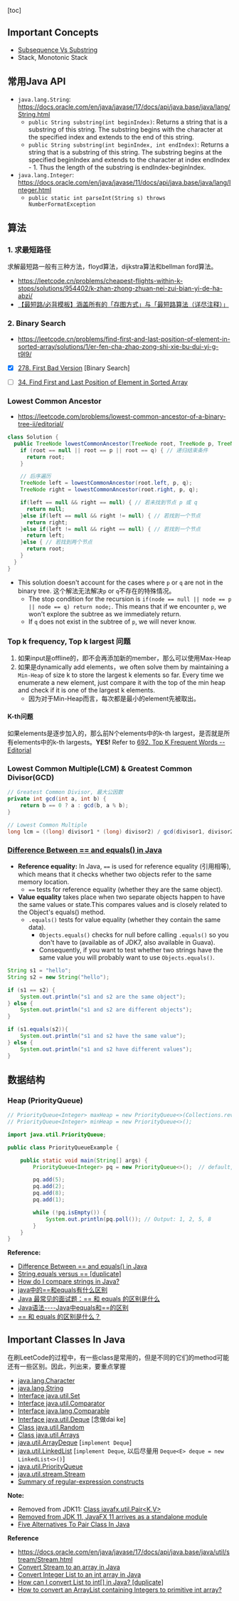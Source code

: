 [toc]

## Important Concepts
* [Subsequence Vs Substring](https://www.naukri.com/code360/library/subsequence-vs-substring)
* Stack, Monotonic Stack


## 常用Java API
* `java.lang.String`: https://docs.oracle.com/en/java/javase/17/docs/api/java.base/java/lang/String.html
  * `public String substring(int beginIndex)`:  Returns a string that is a substring of this string. The substring begins with the character at the specified index and extends to the end of this string.
  * `public String substring(int beginIndex, int endIndex)`: Returns a string that is a substring of this string. The substring begins at the specified beginIndex and extends to the character at index endIndex - 1. Thus the length of the substring is endIndex-beginIndex.
* `java.lang.Integer`: https://docs.oracle.com/en/java/javase/11/docs/api/java.base/java/lang/Integer.html
  * `public static int parseInt(String s) throws NumberFormatException`


## 算法
### 1. 求最短路径
求解最短路一般有三种方法，floyd算法，dijkstra算法和bellman ford算法。
* https://leetcode.cn/problems/cheapest-flights-within-k-stops/solutions/954402/k-zhan-zhong-zhuan-nei-zui-bian-yi-de-ha-abzi/
* [【最短路/必背模板】涵盖所有的「存图方式」与「最短路算法（详尽注释）」](https://mp.weixin.qq.com/s?__biz=MzU4NDE3MTEyMA==&mid=2247488007&idx=1&sn=9d0dcfdf475168d26a5a4bd6fcd3505d&chksm=fd9cb918caeb300e1c8844583db5c5318a89e60d8d552747ff8c2256910d32acd9013c93058f&token=754098973&lang=zh_CN#rd)


### 2. Binary Search
* https://leetcode.cn/problems/find-first-and-last-position-of-element-in-sorted-array/solutions/1/er-fen-cha-zhao-zong-shi-xie-bu-dui-yi-g-t9l9/

- [x] [278. First Bad Version](https://leetcode.com/problems/first-bad-version/) [Binary Search]
- [ ] [34. Find First and Last Position of Element in Sorted Array](https://leetcode.com/problems/find-first-and-last-position-of-element-in-sorted-array/)


### Lowest Common Ancestor
* https://leetcode.com/problems/lowest-common-ancestor-of-a-binary-tree-ii/editorial/
```Java
class Solution {
  public TreeNode lowestCommonAncestor(TreeNode root, TreeNode p, TreeNode q) {
    if (root == null || root == p || root == q) { // 递归结束条件
      return root;
    }

    // 后序遍历
    TreeNode left = lowestCommonAncestor(root.left, p, q);
    TreeNode right = lowestCommonAncestor(root.right, p, q);

    if(left == null && right == null) { // 若未找到节点 p 或 q
      return null;
    }else if(left == null && right != null) { // 若找到一个节点
      return right;
    }else if(left != null && right == null) { // 若找到一个节点
      return left;
    }else { // 若找到两个节点
      return root;
    }
  }
}
```
* This solution doesn't account for the cases where `p` or `q` are not in the binary tree. 这个解法无法解决`p` or `q`不存在的特殊情况。
    * The stop condition for the recursion is `if(node == null || node == p || node == q) return node;`. This means that if we encounter `p`, we won't explore the subtree as we immediately return.
    * If `q` does not exist in the subtree of `p`, we will never know. 


### Top k frequency, Top k largest 问题
1. 如果input是offline的，即不会再添加新的member，那么可以使用Max-Heap
2. 如果是dynamically add elements，we often solve them by maintaining a `Min-Heap` of size k to store the largest k elements so far. Every time we enumerate a new element, just compare it with the top of the min heap and check if it is one of the largest k elements.
    * 因为对于Min-Heap而言，每次都是最小的element先被取出。

#### K-th问题
如果elements是逐步加入的，那么前N个elements中的k-th largest，是否就是所有elements中的k-th largests。**YES!**
Refer to [692. Top K Frequent Words -- Editorial](https://leetcode.com/problems/top-k-frequent-words/editorial/)


### Lowest Common Multiple(LCM) & Greatest Common Divisor(GCD)
```java
// Greatest Common Divisor, 最大公因数
private int gcd(int a, int b) {
    return b == 0 ? a : gcd(b, a % b);
}

// Lowest Common Multiple
long lcm = ((long) divisor1 * (long) divisor2) / gcd(divisor1, divisor2);   // 此处必须为(long)divisor1 * (long)divisor2,否则会有溢出问题
```


### [Difference Between == and equals() in Java](https://www.linkedin.com/pulse/difference-between-equals-java-babar-shahzad/)
* **Reference equality:** In Java, `==` is used for reference equality (引用相等), which means that it checks whether two objects refer to the same memory location.
  * `==` tests for reference equality (whether they are the same object).
* **Value equality** takes place when two separate objects happen to have the same values or state.This compares values and is closely related to the Object's equals() method.
  * `.equals()` tests for value equality (whether they contain the same data).
    * `Objects.equals()` checks for null before calling `.equals()` so you don't have to (available as of JDK7, also available in Guava).
    * Consequently, if you want to test whether two strings have the same value you will probably want to use `Objects.equals()`.
```java
String s1 = "hello";
String s2 = new String("hello");

if (s1 == s2) {
    System.out.println("s1 and s2 are the same object");
} else {
    System.out.println("s1 and s2 are different objects");
}

if (s1.equals(s2)){ 
    System.out.println("s1 and s2 have the same value");
} else {
    System.out.println("s1 and s2 have different values");
}
```

## 数据结构
### Heap (PriorityQueue)
```java
// PriorityQueue<Integer> maxHeap = new PriorityQueue<>(Collections.reverseOrder());
// PriorityQueue<Integer> minHeap = new PriorityQueue<>();

import java.util.PriorityQueue;

public class PriorityQueueExample {

    public static void main(String[] args) {
        PriorityQueue<Integer> pq = new PriorityQueue<>();  // default, minHeap, the min number will be polled out first

        pq.add(5);
        pq.add(2);
        pq.add(8);
        pq.add(1);

        while (!pq.isEmpty()) {
            System.out.println(pq.poll()); // Output: 1, 2, 5, 8
        }
    }
}
```


**Reference:**
* [Difference Between == and equals() in Java](https://www.linkedin.com/pulse/difference-between-equals-java-babar-shahzad/)
* [String.equals versus == [duplicate]](https://stackoverflow.com/questions/767372/string-equals-versus)
* [How do I compare strings in Java?](https://stackoverflow.com/questions/513832/how-do-i-compare-strings-in-java)
* [java中的==和equals有什么区别](https://worktile.com/kb/p/37775#:~:text=java%E4%B8%AD%E7%9A%84%3D%3D%E5%92%8Cequals()%E6%9C%80%E5%A4%A7%E7%9A%84%E5%8C%BA%E5%88%AB,%E5%AD%98%E5%9C%A8%E4%BA%8EObject%E7%B1%BB%E4%B8%AD%E3%80%82)
* [Java 最常见的面试题：== 和 equals 的区别是什么](https://developer.aliyun.com/article/1169773)
* [Java语法----Java中equals和==的区别](https://www.cnblogs.com/qianguyihao/p/3929585.html)
* [== 和 equals 的区别是什么？](https://zhuanlan.zhihu.com/p/338350987)


## Important Classes In Java
在刷LeetCode的过程中，有一些class是常用的，但是不同的它们的method可能还有一些区别。因此，列出来，要重点掌握
* [java.lang.Character](https://docs.oracle.com/en/java/javase/17/docs/api/java.base/java/lang/Character.html)
* [java.lang.String](https://docs.oracle.com/en/java/javase/17/docs/api/java.base/java/lang/String.html)
* [Interface java.util.Set](https://docs.oracle.com/en/java/javase/17/docs/api/java.base/java/util/Set.html)
* [Interface java.util.Comparator<T>](https://docs.oracle.com/en/java/javase/17/docs/api/java.base/java/util/Comparator.html)
* [Interface java.lang.Comparable<T>](https://docs.oracle.com/en/java/javase/17/docs/api/java.base/java/lang/Comparable.html)
* [Interface java.util.Deque<E>](https://docs.oracle.com/en/java/javase/17/docs/api/java.base/java/util/Deque.html) [念做dai ke]
* [Class java.util.Random](https://docs.oracle.com/en/java/javase/17/docs/api/java.base/java/util/Random.html)
* [Class java.util.Arrays](https://docs.oracle.com/en/java/javase/17/docs/api/java.base/java/util/Arrays.html)
* [java.util.ArrayDeque<E>](https://docs.oracle.com/en/java/javase/17/docs/api/java.base/java/util/ArrayDeque.html) [`implement Deque`]
* [java.util.LinkedList<E>](https://docs.oracle.com/en/java/javase/17/docs/api/java.base/java/util/LinkedList.html)  [`implement Deque`, 以后尽量用 `Deque<E> deque = new LinkedList<>()`]
* [java.util.PriorityQueue](https://docs.oracle.com/en/java/javase/17/docs/api/java.base/java/util/PriorityQueue.html)
* [java.util.stream.Stream](https://docs.oracle.com/en/java/javase/17/docs/api/java.base/java/util/stream/Stream.html)
* [Summary of regular-expression constructs](https://docs.oracle.com/en/java/javase/17/docs/api/java.base/java/util/regex/Pattern.html#sum)

**Note:**
* Removed from JDK11: [Class javafx.util.Pair<K,V>](https://docs.oracle.com/javase%2F9%2Fdocs%2Fapi%2F%2F/javafx/util/Pair.html)
* [Removed from JDK 11, JavaFX 11 arrives as a standalone module](https://www.infoworld.com/article/3308400/removed-from-jdk-11-javafx-11-arrives-as-a-standalone-module.html)
* [Five Alternatives To Pair Class In Java](https://xperti.io/blogs/java-pair-class-alternatives/)


**Reference**
* https://docs.oracle.com/en/java/javase/17/docs/api/java.base/java/util/stream/Stream.html
* [Convert Stream to an array in Java](https://www.techiedelight.com/convert-stream-array-java/#2)
* [Convert Integer List to an int array in Java](https://www.techiedelight.com/convert-list-integer-array-int/)
* [How can I convert List<Integer> to int[] in Java? [duplicate]](https://stackoverflow.com/questions/960431/how-can-i-convert-listinteger-to-int-in-java)
* [How to convert an ArrayList containing Integers to primitive int array?](https://stackoverflow.com/questions/718554/how-to-convert-an-arraylist-containing-integers-to-primitive-int-array?noredirect=1&lq=1)
